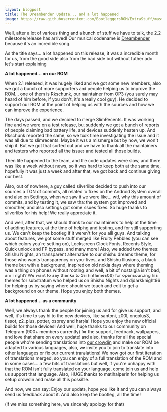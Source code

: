 ```yaml
---
layout: blogpost
title: The Dreambender Update... and a lot happened
image: https://raw.githubusercontent.com/BootleggersROM/ExtraStuff/master/blogstuff/bootleg_22_dreambender.png
---
```


Well, after a lot of various thing and a bunch of stuff we have to talk, the 2.2 milestone/release has arrived! Our musical codename is [Dreambender](https://www.youtube.com/watch?v=A1a1x02dFlM) because it's an incredible song.

As the title says... a lot happened on this release, it was a incredible month for us, from the good side also from the bad side but without futher ado let's start explaining

**A lot happened... on our ROM**

When 2.1 released, it was hugely liked and we got some new members, also we got a bunch of more supporters and people helping us to improve the ROM... one of them is Rkschunk, our maintainer from OP3 (you surely may heard of him before, if you don't, it's a really cool guy). He decided to support our ROM at the point of helping us with the sources and how we can improve the experience.

The days passed, and we decided to merge SlimRecents. It was working fine and we were on a test release, but suddenly we got a bunch of reports of people claiming bad battery life, and devices suddenly heaten up. And Rkschunk reported the same, so we took time investigating the issue and it was all due to slimrecents. Maybe it was a mismerge but by now, we won't ship it. But we got that sorted out and we have to thank all the maintainers and testers who reported all the issues and tested all those builds.

Then life happened to the team, and the code updates were slow, and there was like a week without news, so it was hard to keep both at the same time, hopefully it was just a week and after that, we got back and continue giving our best.

Also, out of nowhere, a guy called silverlibs decided to push into our sources a TON of commits, all related to fixes on the Android System overall and also on Settings, when we saw it we were like... wtf, why this amount of commits, and by testing it, we saw that the system got improved and smoother, and also settings got some issues fixes. So huge thanks to silverlibs for his help! We really appreciate it.

And well, after that, we should thank to our maintainers to help at the time of adding features, at the time of helping and testing, and for still supporting us. We can't keep the bootleg if it weren't for you alll guys. And talking about features, we got some stuff merged like Fruity Pebbles (you can see which colors you're setting on), Lockscreen Clock Fonts, Recents Style, Quick unlock and FP bypass, and many more! Also, we added two themes: Shishu Nights, an transparent alternative to our shishu dreams theme, for those who wants transparency on your lives, and Shishu Illusions, a black theme but with a background, inspired on old nokia days where theming was a thing on phones without rooting, and well, a bit of nostalgia isn't bad, am i right? We want to say thanks to Sai (inflames08) for opensourcing his themes for substratum who helped us on Shishu Nights and djdarkknight96 for helping us by saying where should we touch and edit to get a background on our theme. Hope you enjoy both themes.

**A lot happened... as a community**

Well, we always thank the people for joining us and for give us support, and well, it's time to say hi to the new devices, like santoni, z00l, oneplus3, tissot, z2_plus, potter, osprey and harpia! Hope you enjoy the new official builds for those devices! And well, huge thanks to our community on Telegram (900+ members currently) for the support, feedback, wallpapers, and love that share on every update! and also, thanks for all the special people who're sending translations into [our crowdin](https://crwd.in/bootleggers-rom) and make our ROM be adapted to various languages, also, we invite you to join to translate into other languages or fix our current translations! We now got our first iteration of translations merged, so you can enjoy of a full translation of the ROM and in some cases... a few bits of translations but well, if you're unhappy with that the ROM isn't fully translated on your language, come join us and help us support that language. Also, HUGE thanks to matihalperin for helping us setup crowdin and make all this possible.

And now, we can say: Enjoy our update, hope you like it and you can always send us feedback about it. And also keep the bootleg, all the time!

(if we miss something here, we sincerely apology for that)
